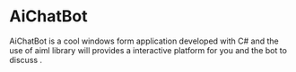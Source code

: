 # AiChatBot
AiChatBot is a cool windows form application developed with C# and the use of aiml library will provides a interactive platform for you and the bot to discuss .
